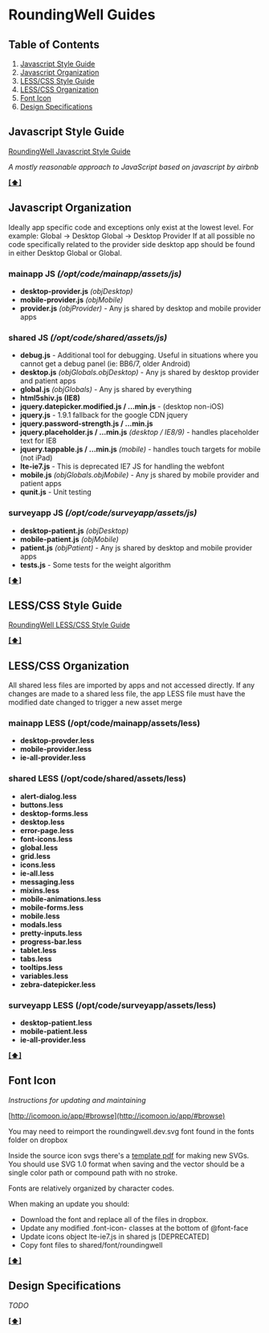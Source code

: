# RoundingWell Guides

## <a name='TOC'>Table of Contents</a>

  1. [Javascript Style Guide](#javascript-style-guide)
  1. [Javascript Organization](#javascript-organization)
  1. [LESS/CSS Style Guide](#lesscss-style-guide)
  1. [LESS/CSS Organization](#lesscss-organization)
  1. [Font Icon](#font-icon)
  1. [Design Specifications](#design-specifications)

## <a name='javascript-style-guide'>Javascript Style Guide</a>

[RoundingWell Javascript Style Guide](https://github.com/RoundingWell/guides/blob/master/javascript.md)

*A mostly reasonable approach to JavaScript based on javascript by airbnb*

**[[⬆]](#TOC)**

## <a name='javascript-organization'>Javascript Organization</a>

Ideally app specific code and exceptions only exist at the lowest level. For example:  Global -> Desktop Global -> Desktop Provider
If at all possible no code specifically related to the provider side desktop app should be found in either Desktop Global or Global.

### mainapp JS *(/opt/code/mainapp/assets/js)*
+ **desktop-provider.js** *(objDesktop)*
+ **mobile-provider.js** *(objMobile)*
+ **provider.js**  *(objProvider)* - Any js shared by desktop and mobile provider apps

### shared JS *(/opt/code/shared/assets/js)*
+ **debug.js**  - Additional tool for debugging.  Useful in situations where you cannot get a debug panel (ie: BB6/7, older Android)
+ **desktop.js** *(objGlobals.objDesktop)* - Any js shared by desktop provider and patient apps
+ **global.js** *(objGlobals)*  - Any js shared by everything
+ **html5shiv.js (IE8)**
+ **jquery.datepicker.modified.js / ...min.js**  - (desktop non-iOS)
+ **jquery.js** - 1.9.1  fallback for the google CDN jquery
+ **jquery.password-strength.js / ...min.js**
+ **jquery.placeholder.js / ...min.js**  *(desktop / IE8/9)* - handles placeholder text for IE8
+ **jquery.tappable.js / ...min.js** *(mobile)* - handles touch targets for mobile  (not iPad)
+ **lte-ie7.js** - This is deprecated IE7 JS for handling the webfont
+ **mobile.js** *(objGlobals.objMobile)* - Any js shared by mobile provider and patient apps
+ **qunit.js** - Unit testing

### surveyapp JS  *(/opt/code/surveyapp/assets/js)*
+ **desktop-patient.js** *(objDesktop)*
+ **mobile-patient.js**  *(objMobile)*
+ **patient.js** *(objPatient)* - Any js shared by desktop and mobile provider apps
+ **tests.js** - Some tests for the weight algorithm

**[[⬆]](#TOC)**


## <a name='lesscss-style-guide'>LESS/CSS Style Guide</a>

[RoundingWell LESS/CSS Style Guide](https://github.com/RoundingWell/guides/blob/master/lesscss.md)

**[[⬆]](#TOC)**


## <a name='lesscss-organzation'>LESS/CSS Organization</a>

All shared less files are imported by apps and not accessed directly.  If any changes are made to a shared less file, the app LESS file must have the modified date changed to trigger a new asset merge

### mainapp LESS (/opt/code/mainapp/assets/less)
+ **desktop-provder.less**
+ **mobile-provider.less**
+ **ie-all-provider.less**

### shared LESS (/opt/code/shared/assets/less)
+ **alert-dialog.less**
+ **buttons.less**
+ **desktop-forms.less**
+ **desktop.less**
+ **error-page.less**
+ **font-icons.less**
+ **global.less**
+ **grid.less**
+ **icons.less**
+ **ie-all.less**
+ **messaging.less**
+ **mixins.less**
+ **mobile-animations.less**
+ **mobile-forms.less**
+ **mobile.less**
+ **modals.less**
+ **pretty-inputs.less**
+ **progress-bar.less**
+ **tablet.less**
+ **tabs.less**
+ **tooltips.less**
+ **variables.less**
+ **zebra-datepicker.less**

### surveyapp LESS (/opt/code/surveyapp/assets/less)
+ **desktop-patient.less**
+ **mobile-patient.less**
+ **ie-all-provider.less**

**[[⬆]](#TOC)**


## <a name='font-icon'>Font Icon</a>

*Instructions for updating and maintaining*

[http://icomoon.io/app/#browse](http://icomoon.io/app/#browse)

You may need to reimport the roundingwell.dev.svg font found in the fonts folder on dropbox

Inside the source icon svgs there's a [template pdf](https://www.dropbox.com/s/kneekii66xs7px6/template.pdf?v=1mcis) for making new SVGs.  You should use SVG 1.0 format when saving and the vector should be a single color path or compound path with no stroke.

Fonts are relatively organized by character codes.

When making an update you should:

+ Download the font and replace all of the files in dropbox.
+ Update any modified .font-icon- classes at the bottom of @font-face
+ Update icons object lte-ie7.js in shared js  [DEPRECATED]
+ Copy font files to shared/font/roundingwell

**[[⬆]](#TOC)**


## <a name='design-specifications'>Design Specifications</a>

*TODO*

**[[⬆]](#TOC)**

